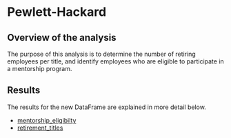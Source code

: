# Pewlett-Hackard

## Overview of the analysis
The purpose  of this analysis is to  determine the number of retiring employees per title,
and identify employees who are eligible to participate in a mentorship program. 

## Results
The results for the new DataFrame are explained in more detail below. 
* [mentorship_eligibilty](Resources/mentorship_eligibilty.png)	
* [retirement_titles](Resources/retirement_titles.png)	
